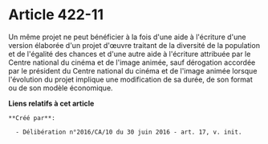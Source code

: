 # Article 422-11

Un même projet ne peut bénéficier à la fois d'une aide à l'écriture d'une version élaborée d'un projet d'œuvre traitant de la
diversité de la population et de l'égalité des chances et d'une autre aide à l'écriture attribuée par le Centre national du
cinéma et de l'image animée, sauf dérogation accordée par le président du Centre national du cinéma et de l'image animée
lorsque l'évolution du projet implique une modification de sa durée, de son format ou de son modèle économique.

**Liens relatifs à cet article**

	**Créé par**:

	  - Délibération n°2016/CA/10 du 30 juin 2016 - art. 17, v. init.

